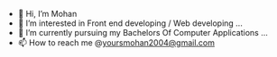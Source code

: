 - 👋 Hi, I’m Mohan
- 👀 I’m interested in Front end developing / Web developing ...
- 🌱 I’m currently pursuing my Bachelors Of Computer Applications ...
- 📫 How to reach me @yoursmohan2004@gmail.com


<!---
nanmanu-30/nanmanu-30 is a ✨ special ✨ repository because its `README.md` (this file) appears on your GitHub profile.
You can click the Preview link to take a look at your changes.
--->
